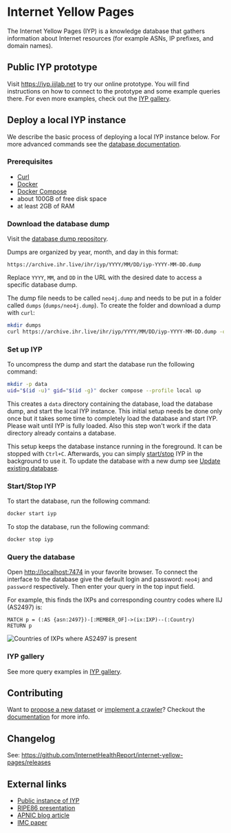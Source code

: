 # Internet Yellow Pages

The Internet Yellow Pages (IYP) is a knowledge database that gathers information about
Internet resources (for example ASNs, IP prefixes, and domain names).

## Public IYP prototype

Visit <https://iyp.iijlab.net> to try our online prototype. You will find instructions
on how to connect to the prototype and some example queries there. For even more
examples, check out the [IYP
gallery](documentation/gallery.md).

## Deploy a local IYP instance

We describe the basic process of deploying a local IYP instance below. For more advanced
commands see the [database documentation](documentation/database-management.md).

### Prerequisites

- [Curl](https://curl.se/download.html)
- [Docker](https://www.docker.com/)
- [Docker Compose](https://docs.docker.com/compose/install/)
- about 100GB of free disk space
- at least 2GB of RAM

### Download the database dump

Visit the [database dump repository](https://archive.ihr.live/ihr/iyp/).

Dumps are organized by year, month, and day in this format:

```text
https://archive.ihr.live/ihr/iyp/YYYY/MM/DD/iyp-YYYY-MM-DD.dump
```

Replace `YYYY`, `MM`, and `DD` in the URL with the desired date to access a specific
database dump.

The dump file needs to be called `neo4j.dump` and needs to be put in a folder called
`dumps` (`dumps/neo4j.dump`).
To create the folder and download a dump with `curl`:

```bash
mkdir dumps
curl https://archive.ihr.live/ihr/iyp/YYYY/MM/DD/iyp-YYYY-MM-DD.dump -o dumps/neo4j.dump
```

### Set up IYP

To uncompress the dump and start the database run the following command:

```bash
mkdir -p data
uid="$(id -u)" gid="$(id -g)" docker compose --profile local up
```

This creates a `data` directory containing the database, load the database dump, and
start the local IYP instance. This initial setup needs be done only once but it takes
some time to completely load the database and start IYP. Please wait until IYP is fully
loaded. Also this step won't work if the data directory already contains a database.

This setup keeps the database instance running in the foreground. It can be stopped with
`Ctrl+C`. Afterwards, you can simply [start/stop](#startstop-iyp) IYP in the background
to use it. To update the database with a new dump see [Update existing
database](documentation/database-management.md#update-existing-database).

### Start/Stop IYP

To start the database, run the following command:

```bash
docker start iyp
```

To stop the database, run the following command:

``` bash
docker stop iyp
```

### Query the database

Open <http://localhost:7474> in your favorite browser. To connect the interface to the database give
the default login and password: `neo4j` and `password` respectively. Then enter your query in the top input field.

For example, this finds the IXPs and corresponding country codes where IIJ (AS2497) is:

```cypher
MATCH p = (:AS {asn:2497})-[:MEMBER_OF]->(ix:IXP)--(:Country)
RETURN p
```

![Countries of IXPs where AS2497 is present](/documentation/assets/gallery/as2497ixpCountry.svg)

### IYP gallery

See more query examples in [IYP gallery](/documentation/gallery.md).

## Contributing

Want to [propose a new dataset](documentation/README.md#add-new-datasets) or [implement
a crawler](documentation/writing-a-crawler.md)? Checkout the
[documentation](documentation/README.md) for more info.

## Changelog

See: <https://github.com/InternetHealthReport/internet-yellow-pages/releases>

## External links

- [Public instance of IYP](https://iyp.iijlab.net)
- [RIPE86 presentation](https://ripe86.ripe.net/archives/video/1073/)
- [APNIC blog article](https://blog.apnic.net/2023/09/06/understanding-the-japanese-internet-with-the-internet-yellow-pages/)
- [IMC paper](https://www.iijlab.net/en/members/romain/pdf/romain_imc2024.pdf)
